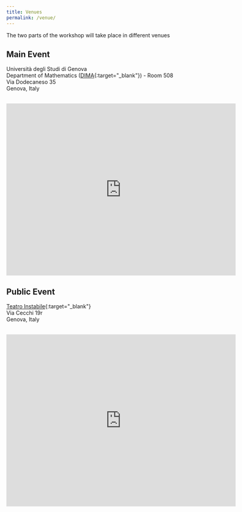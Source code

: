 ```yaml
---
title: Venues 
permalink: /venue/
--- 
```


The two parts of the workshop will take place in different venues 


## Main Event 

Università degli Studi di Genova  
Department of Mathematics ([DIMA](https://dima.unige.it){:target="_blank"}) - Room 508  
Via Dodecaneso 35  
Genova, Italy 

<br/>

<iframe src="https://www.google.com/maps/embed?pb=!1m18!1m12!1m3!1d2850.4560799740066!2d8.969591912386525!3d44.40328607095581!2m3!1f0!2f0!3f0!3m2!1i1024!2i768!4f13.1!3m3!1m2!1s0x12d3430af8b560bd%3A0xffca518652b2929!2sUniversit%C3%A0%20di%20Genova%20-%20Dipartimento%20di%20Matematica!5e0!3m2!1sit!2sit!4v1699536379919!5m2!1sit!2sit" width="600" height="450" style="border:0;" allowfullscreen="" loading="lazy" referrerpolicy="no-referrer-when-downgrade"></iframe>


<br/> 

## Public Event 

[Teatro Instabile](https://www.laquintapraticabile.com/teatro){:target="_blank"}  
Via Cecchi 19r  
Genova, Italy 


<br> 

<iframe src="https://www.google.com/maps/embed?pb=!1m18!1m12!1m3!1d2850.719436397565!2d8.946711576901437!3d44.397880771076586!2m3!1f0!2f0!3f0!3m2!1i1024!2i768!4f13.1!3m3!1m2!1s0x12d343c788ce27db%3A0xd280ea046abff50e!2sLa%20Quinta%20Praticabile%20Teatro%20Instabile!5e0!3m2!1sit!2sit!4v1711551257644!5m2!1sit!2sit" width="600" height="450" style="border:0;" allowfullscreen="" loading="lazy" referrerpolicy="no-referrer-when-downgrade"></iframe>




